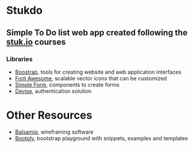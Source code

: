 # Stukdo
## Simple To Do list web app created following the [stuk.io](https://stuk.io) courses

### Libraries
* [Boostrap](http://getbootstrap.com), tools for creating website and web application interfaces
* [Font Awesome](https://fortawesome.github.io/Font-Awesome/), scalable vector icons that can be customized
* [Simple Form](https://github.com/plataformatec/simple_form), components to create forms
* [Devise](https://github.com/plataformatec/devise), authentication solution

# Other Resources
* [Balsamiq](https://balsamiq.com), wireframing software
* [Bootply](http://www.bootply.com), bootstrap playground with snippets, examples and templates
